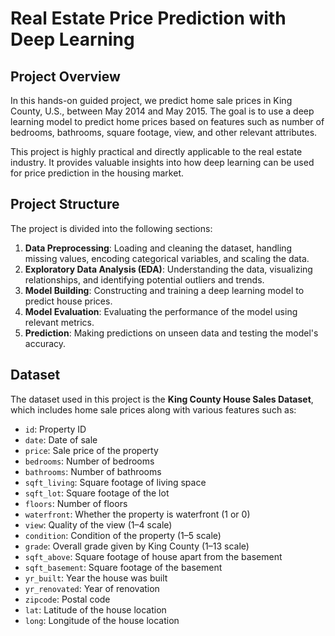 # Real Estate Price Prediction with Deep Learning

## Project Overview
In this hands-on guided project, we predict home sale prices in King County, U.S., between May 2014 and May 2015. The goal is to use a deep learning model to predict home prices based on features such as number of bedrooms, bathrooms, square footage, view, and other relevant attributes.

This project is highly practical and directly applicable to the real estate industry. It provides valuable insights into how deep learning can be used for price prediction in the housing market.

## Project Structure

The project is divided into the following sections:

1. **Data Preprocessing**: Loading and cleaning the dataset, handling missing values, encoding categorical variables, and scaling the data.
2. **Exploratory Data Analysis (EDA)**: Understanding the data, visualizing relationships, and identifying potential outliers and trends.
3. **Model Building**: Constructing and training a deep learning model to predict house prices.
4. **Model Evaluation**: Evaluating the performance of the model using relevant metrics.
5. **Prediction**: Making predictions on unseen data and testing the model's accuracy.

## Dataset

The dataset used in this project is the **King County House Sales Dataset**, which includes home sale prices along with various features such as:

- `id`: Property ID
- `date`: Date of sale
- `price`: Sale price of the property
- `bedrooms`: Number of bedrooms
- `bathrooms`: Number of bathrooms
- `sqft_living`: Square footage of living space
- `sqft_lot`: Square footage of the lot
- `floors`: Number of floors
- `waterfront`: Whether the property is waterfront (1 or 0)
- `view`: Quality of the view (1–4 scale)
- `condition`: Condition of the property (1–5 scale)
- `grade`: Overall grade given by King County (1–13 scale)
- `sqft_above`: Square footage of house apart from the basement
- `sqft_basement`: Square footage of the basement
- `yr_built`: Year the house was built
- `yr_renovated`: Year of renovation
- `zipcode`: Postal code
- `lat`: Latitude of the house location
- `long`: Longitude of the house location


